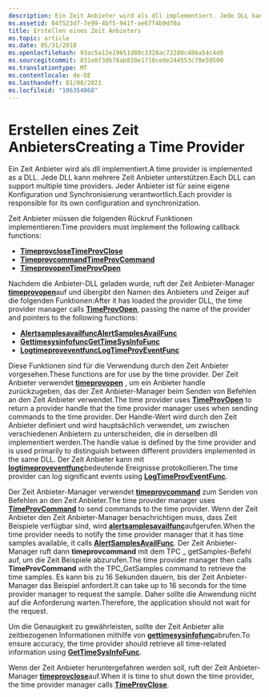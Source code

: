 ```yaml
---
description: Ein Zeit Anbieter wird als dll implementiert. Jede DLL kann mehrere Zeit Anbieter unterstützen. Jeder Anbieter ist für seine eigene Konfiguration und Synchronisierung verantwortlich.
ms.assetid: 04f523d7-7e99-4bf5-941f-ae67f4b9df0a
title: Erstellen eines Zeit Anbieters
ms.topic: article
ms.date: 05/31/2018
ms.openlocfilehash: 93ac5a12e19651d88c3328ac72280c486a54c4d0
ms.sourcegitcommit: 831e8f3db78ab820e1710cede244553c70e50500
ms.translationtype: MT
ms.contentlocale: de-DE
ms.lasthandoff: 01/08/2021
ms.locfileid: "106354868"
---
```

# <a name="creating-a-time-provider"></a><span data-ttu-id="a9b0c-105">Erstellen eines Zeit Anbieters</span><span class="sxs-lookup"><span data-stu-id="a9b0c-105">Creating a Time Provider</span></span>

<span data-ttu-id="a9b0c-106">Ein Zeit Anbieter wird als dll implementiert.</span><span class="sxs-lookup"><span data-stu-id="a9b0c-106">A time provider is implemented as a DLL.</span></span> <span data-ttu-id="a9b0c-107">Jede DLL kann mehrere Zeit Anbieter unterstützen.</span><span class="sxs-lookup"><span data-stu-id="a9b0c-107">Each DLL can support multiple time providers.</span></span> <span data-ttu-id="a9b0c-108">Jeder Anbieter ist für seine eigene Konfiguration und Synchronisierung verantwortlich.</span><span class="sxs-lookup"><span data-stu-id="a9b0c-108">Each provider is responsible for its own configuration and synchronization.</span></span>

<span data-ttu-id="a9b0c-109">Zeit Anbieter müssen die folgenden Rückruf Funktionen implementieren:</span><span class="sxs-lookup"><span data-stu-id="a9b0c-109">Time providers must implement the following callback functions:</span></span>

-   [<span data-ttu-id="a9b0c-110">**Timeprovclose**</span><span class="sxs-lookup"><span data-stu-id="a9b0c-110">**TimeProvClose**</span></span>](/windows/desktop/api/Timeprov/nf-timeprov-timeprovclose)
-   [<span data-ttu-id="a9b0c-111">**Timeprovcommand**</span><span class="sxs-lookup"><span data-stu-id="a9b0c-111">**TimeProvCommand**</span></span>](/windows/desktop/api/Timeprov/nf-timeprov-timeprovcommand)
-   [<span data-ttu-id="a9b0c-112">**Timeprovopen**</span><span class="sxs-lookup"><span data-stu-id="a9b0c-112">**TimeProvOpen**</span></span>](/windows/desktop/api/Timeprov/nf-timeprov-timeprovopen)

<span data-ttu-id="a9b0c-113">Nachdem die Anbieter-DLL geladen wurde, ruft der Zeit Anbieter-Manager [**timeprovopen**](/windows/desktop/api/Timeprov/nf-timeprov-timeprovopen)auf und übergibt den Namen des Anbieters und Zeiger auf die folgenden Funktionen:</span><span class="sxs-lookup"><span data-stu-id="a9b0c-113">After it has loaded the provider DLL, the time provider manager calls [**TimeProvOpen**](/windows/desktop/api/Timeprov/nf-timeprov-timeprovopen), passing the name of the provider and pointers to the following functions:</span></span>

-   [<span data-ttu-id="a9b0c-114">**Alertsamplesavailfunc**</span><span class="sxs-lookup"><span data-stu-id="a9b0c-114">**AlertSamplesAvailFunc**</span></span>](/windows/desktop/api/Timeprov/nc-timeprov-alertsamplesavailfunc)
-   [<span data-ttu-id="a9b0c-115">**Gettimesysinfofunc**</span><span class="sxs-lookup"><span data-stu-id="a9b0c-115">**GetTimeSysInfoFunc**</span></span>](/windows/desktop/api/Timeprov/nc-timeprov-gettimesysinfofunc)
-   [<span data-ttu-id="a9b0c-116">**Logtimeproveventfunc**</span><span class="sxs-lookup"><span data-stu-id="a9b0c-116">**LogTimeProvEventFunc**</span></span>](/windows/desktop/api/Timeprov/nc-timeprov-logtimeproveventfunc)

<span data-ttu-id="a9b0c-117">Diese Funktionen sind für die Verwendung durch den Zeit Anbieter vorgesehen.</span><span class="sxs-lookup"><span data-stu-id="a9b0c-117">These functions are for use by the time provider.</span></span> <span data-ttu-id="a9b0c-118">Der Zeit Anbieter verwendet [**timeprovopen**](/windows/desktop/api/Timeprov/nf-timeprov-timeprovopen) , um ein Anbieter handle zurückzugeben, das der Zeit Anbieter-Manager beim Senden von Befehlen an den Zeit Anbieter verwendet.</span><span class="sxs-lookup"><span data-stu-id="a9b0c-118">The time provider uses [**TimeProvOpen**](/windows/desktop/api/Timeprov/nf-timeprov-timeprovopen) to return a provider handle that the time provider manager uses when sending commands to the time provider.</span></span> <span data-ttu-id="a9b0c-119">Der Handle-Wert wird durch den Zeit Anbieter definiert und wird hauptsächlich verwendet, um zwischen verschiedenen Anbietern zu unterscheiden, die in derselben dll implementiert werden.</span><span class="sxs-lookup"><span data-stu-id="a9b0c-119">The handle value is defined by the time provider and is used primarily to distinguish between different providers implemented in the same DLL.</span></span> <span data-ttu-id="a9b0c-120">Der Zeit Anbieter kann mit [**logtimeproveventfunc**](/windows/desktop/api/Timeprov/nc-timeprov-logtimeproveventfunc)bedeutende Ereignisse protokollieren.</span><span class="sxs-lookup"><span data-stu-id="a9b0c-120">The time provider can log significant events using [**LogTimeProvEventFunc**](/windows/desktop/api/Timeprov/nc-timeprov-logtimeproveventfunc).</span></span>

<span data-ttu-id="a9b0c-121">Der Zeit Anbieter-Manager verwendet [**timeprovcommand**](/windows/desktop/api/Timeprov/nf-timeprov-timeprovcommand) zum Senden von Befehlen an den Zeit Anbieter.</span><span class="sxs-lookup"><span data-stu-id="a9b0c-121">The time provider manager uses [**TimeProvCommand**](/windows/desktop/api/Timeprov/nf-timeprov-timeprovcommand) to send commands to the time provider.</span></span> <span data-ttu-id="a9b0c-122">Wenn der Zeit Anbieter den Zeit Anbieter-Manager benachrichtigen muss, dass Zeit Beispiele verfügbar sind, wird [**alertsamplesavailfunc**](/windows/desktop/api/Timeprov/nc-timeprov-alertsamplesavailfunc)aufgerufen.</span><span class="sxs-lookup"><span data-stu-id="a9b0c-122">When the time provider needs to notify the time provider manager that it has time samples available, it calls [**AlertSamplesAvailFunc**](/windows/desktop/api/Timeprov/nc-timeprov-alertsamplesavailfunc).</span></span> <span data-ttu-id="a9b0c-123">Der Zeit Anbieter-Manager ruft dann **timeprovcommand** mit dem TPC \_ getSamples-Befehl auf, um die Zeit Beispiele abzurufen.</span><span class="sxs-lookup"><span data-stu-id="a9b0c-123">The time provider manager then calls **TimeProvCommand** with the TPC\_GetSamples command to retrieve the time samples.</span></span> <span data-ttu-id="a9b0c-124">Es kann bis zu 16 Sekunden dauern, bis der Zeit Anbieter-Manager das Beispiel anfordert.</span><span class="sxs-lookup"><span data-stu-id="a9b0c-124">It can take up to 16 seconds for the time provider manager to request the sample.</span></span> <span data-ttu-id="a9b0c-125">Daher sollte die Anwendung nicht auf die Anforderung warten.</span><span class="sxs-lookup"><span data-stu-id="a9b0c-125">Therefore, the application should not wait for the request.</span></span>

<span data-ttu-id="a9b0c-126">Um die Genauigkeit zu gewährleisten, sollte der Zeit Anbieter alle zeitbezogenen Informationen mithilfe von [**gettimesysinfofunc**](/windows/desktop/api/Timeprov/nc-timeprov-gettimesysinfofunc)abrufen.</span><span class="sxs-lookup"><span data-stu-id="a9b0c-126">To ensure accuracy, the time provider should retrieve all time-related information using [**GetTimeSysInfoFunc**](/windows/desktop/api/Timeprov/nc-timeprov-gettimesysinfofunc).</span></span>

<span data-ttu-id="a9b0c-127">Wenn der Zeit Anbieter heruntergefahren werden soll, ruft der Zeit Anbieter-Manager [**timeprovclose**](/windows/desktop/api/Timeprov/nf-timeprov-timeprovclose)auf.</span><span class="sxs-lookup"><span data-stu-id="a9b0c-127">When it is time to shut down the time provider, the time provider manager calls [**TimeProvClose**](/windows/desktop/api/Timeprov/nf-timeprov-timeprovclose).</span></span>

 

 



